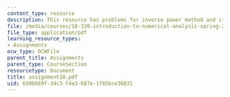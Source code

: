 ```yaml
---
content_type: resource
description: This resource has problems for inverse power method and iterations.
file: /media/courses/18-330-introduction-to-numerical-analysis-spring-2004/650b669f34c3f4a3687e1f65bce36831_assignment10.pdf
file_type: application/pdf
learning_resource_types:
- Assignments
ocw_type: OCWFile
parent_title: Assignments
parent_type: CourseSection
resourcetype: Document
title: assignment10.pdf
uid: 650b669f-34c3-f4a3-687e-1f65bce36831
---
```

